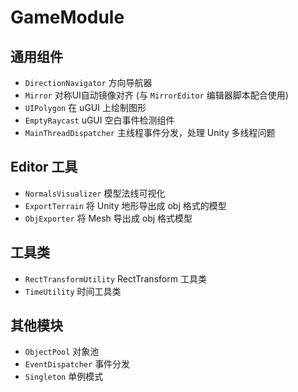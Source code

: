 # GameModule

## 通用组件
- `DirectionNavigator` 方向导航器
- `Mirror` 对称UI自动镜像对齐 (与 `MirrorEditor` 编辑器脚本配合使用)
- `UIPolygon` 在 uGUI 上绘制图形
- `EmptyRaycast` uGUI 空白事件检测组件
- `MainThreadDispatcher` 主线程事件分发，处理 Unity 多线程问题

## Editor 工具
- `NormalsVisualizer` 模型法线可视化
- `ExportTerrain` 将 Unity 地形导出成 obj 格式的模型
- `ObjExporter` 将 Mesh 导出成 obj 格式模型

## 工具类
- `RectTransformUtility` RectTransform 工具类
- `TimeUtility` 时间工具类

## 其他模块
- `ObjectPool` 对象池
- `EventDispatcher` 事件分发
- `Singleton` 单例模式
